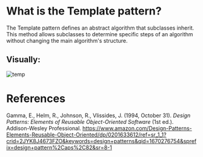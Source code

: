 # What is the Template pattern? 

The Template pattern defines an abstract algorithm that 
subclasses inherit. This method allows subclasses to determine specific steps of an algorithm without changing the main algorithm's structure. 

## Visually: 
![temp](https://user-images.githubusercontent.com/109105989/205755947-551104f3-54aa-419a-afd4-1df426f50176.png)




# References 
Gamma, E., Helm, R., Johnson, R., Vlissides, J. (1994, October 31). *Design Patterns: Elements of Reusable Object-Oriented Software* (1st ed.). Addison-Wesley Professional. <https://www.amazon.com/Design-Patterns-Elements-Reusable-Object-Oriented/dp/0201633612/ref=sr_1_1?crid=2JYK8J4673FZO&keywords=design+patterns&qid=1670276754&sprefix=design+pattern%2Caps%2C82&sr=8-1> 

